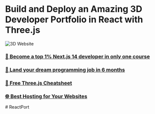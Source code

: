 # Build and Deploy an Amazing 3D Developer Portfolio in React with Three.js

![3D Website](https://i.ibb.co/ryytGVx/Screenshot-2023-11-25-at-11-28-11-AM.png)

### [🌟 Become a top 1% Next.js 14 developer in only one course](https://jsmastery.pro/next14)
### [🚀 Land your dream programming job in 6 months](https://jsmastery.pro/masterclass)
### [📙 Free Three.js Cheatsheet](https://resource.jsmastery.pro/threejs-cheatsheet)
### [🌐 Best Hosting for Your Websites](https://hostinger.com/javascript10)

#   R e a c t P o r t  
 